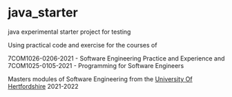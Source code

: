 # java_starter
java experimental starter project for testing

Using practical code and exercise for the courses of

7COM1026-0206-2021 - Software Engineering Practice and Experience and
7COM1025-0105-2021 - Programming for Software Engineers

Masters modules of Software Engineering from the [University Of Hertfordshire](https://www.herts.ac.uk/) 2021-2022



